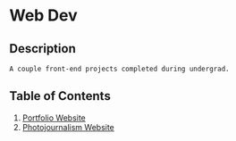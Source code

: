 # Web Dev

## Description 
    A couple front-end projects completed during undergrad.

## Table of Contents 
   1. [Portfolio Website](PortfolioWebsite/)
   2. [Photojournalism Website](PhotojournalismWebsite/)
